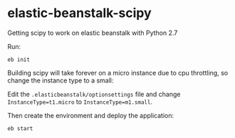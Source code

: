elastic-beanstalk-scipy
=======================

Getting scipy to work on elastic beanstalk with Python 2.7

Run:

```
eb init
```
Building scipy will take forever on a micro instance due to cpu throttling, so change the instance type to
a small:

Edit the `.elasticbeanstalk/optionsettings` file and change `InstanceType=t1.micro` to `InstanceType=m1.small`.

Then create the environment and deploy the application:
```
eb start
``` 

